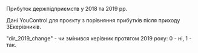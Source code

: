 Прибуток держпідприємств у 2018 та 2019 рр.

Дані YouControl для проєкту з порівняння прибутків після приходу ЗЕкерівників.

"dir_2019_change"  -  чи змінився керівник протягом 2019 року: 0 - ні, 1 - так.
